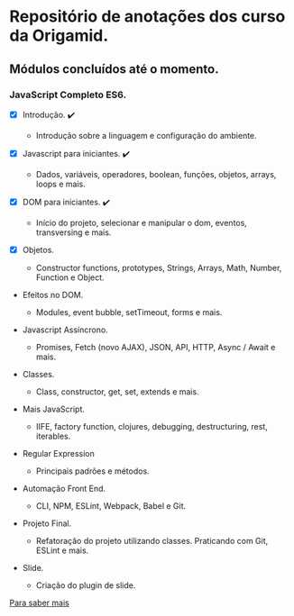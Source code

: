 # Repositório de anotações dos curso da Origamid.

## Módulos concluídos até o momento.

### JavaScript Completo ES6.

- [x] Introdução. :heavy_check_mark:

  - Introdução sobre a linguagem e configuração do ambiente.

- [x] Javascript para iniciantes. :heavy_check_mark:

  - Dados, variáveis, operadores, boolean, funções, objetos, arrays, loops e mais.

- [x] DOM para iniciantes. :heavy_check_mark:

  - Início do projeto, selecionar e manipular o dom, eventos, transversing e mais.

- [x] Objetos.

  - Constructor functions, prototypes, Strings, Arrays, Math, Number, Function e Object.

- Efeitos no DOM.

  - Modules, event bubble, setTimeout, forms e mais.

- Javascript Assíncrono.

  - Promises, Fetch (novo AJAX), JSON, API, HTTP, Async / Await e mais.

- Classes.

  - Class, constructor, get, set, extends e mais.

- Mais JavaScript.

  - IIFE, factory function, clojures, debugging, destructuring, rest, iterables.

- Regular Expression

  - Principais padrões e métodos.

- Automação Front End.

  - CLI, NPM, ESLint, Webpack, Babel e Git.

- Projeto Final.

  - Refatoração do projeto utilizando classes. Praticando com Git, ESLint e mais.

- Slide.

  - Criação do plugin de slide.

[Para saber mais](https://www.origamid.com/)
